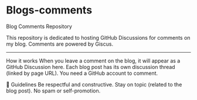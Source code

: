 # Blogs-comments

Blog Comments Repository

This repository is dedicated to hosting GitHub Discussions for comments on my blog.
Comments are powered by Giscus.

--- 

How it works
When you leave a comment on the blog, it will appear as a GitHub Discussion here.
Each blog post has its own discussion thread (linked by page URL).
You need a GitHub account to comment.

🔹 Guidelines
Be respectful and constructive.
Stay on topic (related to the blog post).
No spam or self-promotion.
